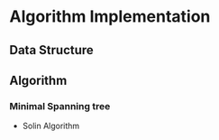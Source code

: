 # Algorithm Implementation

## Data Structure 


## Algorithm 


### Minimal Spanning tree 
- Solin Algorithm 
